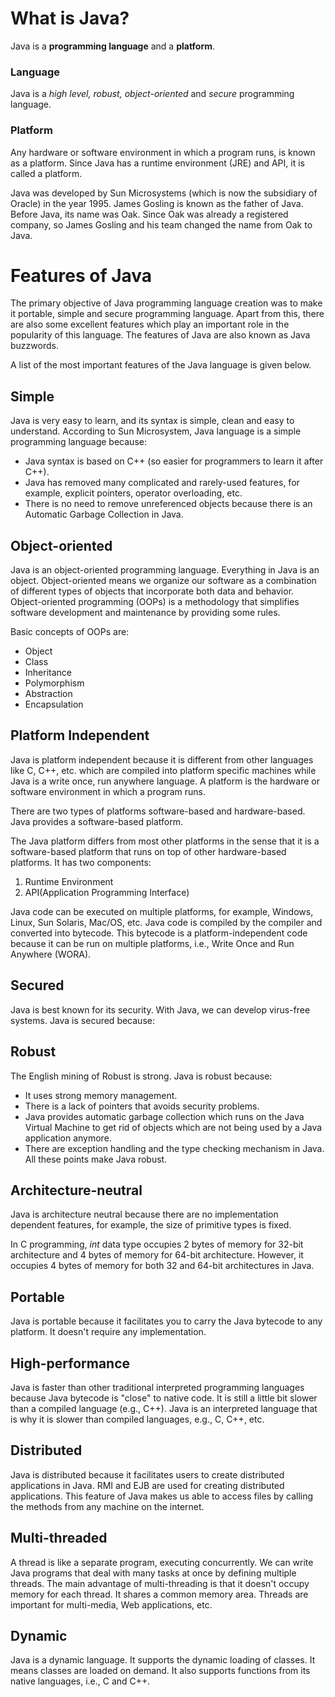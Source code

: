 # What is Java?
Java is a **programming language** and a **platform**.

### Language
Java is a *high level, robust, object-oriented* and *secure* programming language.

### Platform
Any hardware or software environment in which a program runs, is known as a platform. Since Java has a runtime environment (JRE) and API, it is called a platform.

Java was developed by Sun Microsystems (which is now the subsidiary of Oracle) in the year 1995. James Gosling is known as the father of Java. Before Java, its name was Oak. Since Oak was already a registered company, so James Gosling and his team changed the name from Oak to Java.

# Features of Java
The primary objective of Java programming language creation was to make it portable, simple and secure programming language. Apart from this, there are also some excellent features which play an important role in the popularity of this language. The features of Java are also known as Java buzzwords.

A list of the most important features of the Java language is given below.

## Simple
Java is very easy to learn, and its syntax is simple, clean and easy to understand. According to Sun Microsystem, Java language is a simple programming language because:

- Java syntax is based on C++ (so easier for programmers to learn it after C++).
- Java has removed many complicated and rarely-used features, for example, explicit pointers, operator overloading, etc.
- There is no need to remove unreferenced objects because there is an Automatic Garbage Collection in Java.

## Object-oriented
Java is an object-oriented programming language. Everything in Java is an object. Object-oriented means we organize our software as a combination of different types of objects that incorporate both data and behavior. Object-oriented programming (OOPs) is a methodology that simplifies software development and maintenance by providing some rules.

Basic concepts of OOPs are:

- Object
- Class
- Inheritance
- Polymorphism
- Abstraction
- Encapsulation

## Platform Independent
Java is platform independent because it is different from other languages like C, C++, etc. which are compiled into platform specific machines while Java is a write once, run anywhere language. A platform is the hardware or software environment in which a program runs.

There are two types of platforms software-based and hardware-based. Java provides a software-based platform.

The Java platform differs from most other platforms in the sense that it is a software-based platform that runs on top of other hardware-based platforms. It has two components:

1. Runtime Environment
2. API(Application Programming Interface)

Java code can be executed on multiple platforms, for example, Windows, Linux, Sun Solaris, Mac/OS, etc. Java code is compiled by the compiler and converted into bytecode. This bytecode is a platform-independent code because it can be run on multiple platforms, i.e., Write Once and Run Anywhere (WORA).

## Secured
Java is best known for its security. With Java, we can develop virus-free systems. Java is secured because:

## Robust
The English mining of Robust is strong. Java is robust because:

- It uses strong memory management.
- There is a lack of pointers that avoids security problems.
- Java provides automatic garbage collection which runs on the Java Virtual Machine to get rid of objects which are not being used by a Java application anymore.
- There are exception handling and the type checking mechanism in Java. All these points make Java robust.

## Architecture-neutral
Java is architecture neutral because there are no implementation dependent features, for example, the size of primitive types is fixed.

In C programming, *int* data type occupies 2 bytes of memory for 32-bit architecture and 4 bytes of memory for 64-bit architecture. However, it occupies 4 bytes of memory for both 32 and 64-bit architectures in Java.

## Portable
Java is portable because it facilitates you to carry the Java bytecode to any platform. It doesn't require any implementation.

## High-performance
Java is faster than other traditional interpreted programming languages because Java bytecode is "close" to native code. It is still a little bit slower than a compiled language (e.g., C++). Java is an interpreted language that is why it is slower than compiled languages, e.g., C, C++, etc.

## Distributed
Java is distributed because it facilitates users to create distributed applications in Java. RMI and EJB are used for creating distributed applications. This feature of Java makes us able to access files by calling the methods from any machine on the internet.

## Multi-threaded
A thread is like a separate program, executing concurrently. We can write Java programs that deal with many tasks at once by defining multiple threads. The main advantage of multi-threading is that it doesn't occupy memory for each thread. It shares a common memory area. Threads are important for multi-media, Web applications, etc.

## Dynamic
Java is a dynamic language. It supports the dynamic loading of classes. It means classes are loaded on demand. It also supports functions from its native languages, i.e., C and C++.
